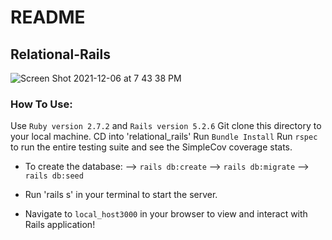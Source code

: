 # README

## Relational-Rails

![Screen Shot 2021-12-06 at 7 43 38 PM](https://user-images.githubusercontent.com/89213429/144956593-0fc0ea54-b942-487e-908b-97b8646ebe73.png)

### How To Use:

Use `Ruby version 2.7.2` and `Rails version 5.2.6`
Git clone this directory to your local machine.
CD into 'relational_rails'
Run `Bundle Install`
Run `rspec` to run the entire testing suite and see the SimpleCov coverage stats.

+ To create the database:
--> `rails db:create`
--> `rails db:migrate`
--> `rails db:seed`

+ Run 'rails s' in your terminal to start the server.
+ Navigate to `local_host3000` in your browser to view and interact with Rails application!
